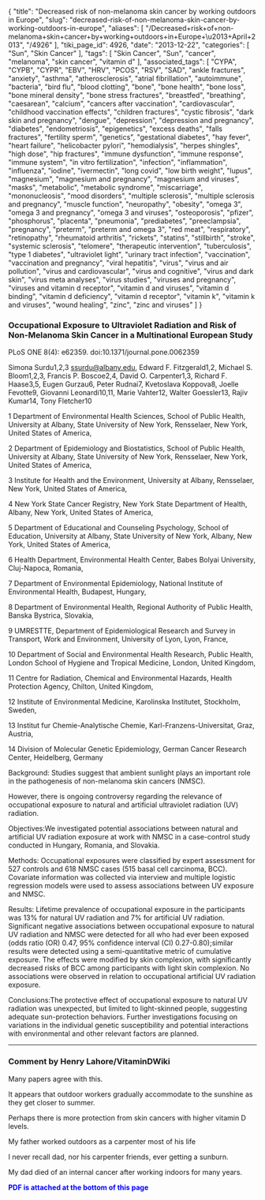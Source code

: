 {
    "title": "Decreased risk of non-melanoma skin cancer by working outdoors in Europe",
    "slug": "decreased-risk-of-non-melanoma-skin-cancer-by-working-outdoors-in-europe",
    "aliases": [
        "/Decreased+risk+of+non-melanoma+skin+cancer+by+working+outdoors+in+Europe+\u2013+April+2013",
        "/4926"
    ],
    "tiki_page_id": 4926,
    "date": "2013-12-22",
    "categories": [
        "Sun",
        "Skin Cancer"
    ],
    "tags": [
        "Skin Cancer",
        "Sun",
        "cancer",
        "melanoma",
        "skin cancer",
        "vitamin d"
    ],
    "associated_tags": [
        "CYPA",
        "CYPB",
        "CYPR",
        "EBV",
        "HRV",
        "PCOS",
        "RSV",
        "SAD",
        "ankle fractures",
        "anxiety",
        "asthma",
        "atherosclerosis",
        "atrial fibrillation",
        "autoimmune",
        "bacteria",
        "bird flu",
        "blood clotting",
        "bone",
        "bone health",
        "bone loss",
        "bone mineral density",
        "bone stress fractures",
        "breastfed",
        "breathing",
        "caesarean",
        "calcium",
        "cancers after vaccination",
        "cardiovascular",
        "childhood vaccination effects",
        "children fractures",
        "cystic fibrosis",
        "dark skin and pregnancy",
        "dengue",
        "depression",
        "depression and pregnancy",
        "diabetes",
        "endometriosis",
        "epigenetics",
        "excess deaths",
        "falls fractures",
        "fertility sperm",
        "genetics",
        "gestational diabetes",
        "hay fever",
        "heart failure",
        "helicobacter pylori",
        "hemodialysis",
        "herpes shingles",
        "high dose",
        "hip fractures",
        "immune dysfunction",
        "immune response",
        "immune system",
        "in vitro fertilization",
        "infection",
        "inflammation",
        "influenza",
        "iodine",
        "ivermectin",
        "long covid",
        "low birth weight",
        "lupus",
        "magnesium",
        "magnesium and pregnancy",
        "magnesium and viruses",
        "masks",
        "metabolic",
        "metabolic syndrome",
        "miscarriage",
        "mononucleosis",
        "mood disorders",
        "multiple sclerosis",
        "multiple sclerosis and pregnancy",
        "muscle function",
        "neuropathy",
        "obesity",
        "omega 3",
        "omega 3 and pregnancy",
        "omega 3 and viruses",
        "osteoporosis",
        "pfizer",
        "phosphorus",
        "placenta",
        "pneumonia",
        "prediabetes",
        "preeclampsia",
        "pregnancy",
        "preterm",
        "preterm and omega 3",
        "red meat",
        "respiratory",
        "retinopathy",
        "rheumatoid arthritis",
        "rickets",
        "statins",
        "stillbirth",
        "stroke",
        "systemic sclerosis",
        "telomere",
        "therapeutic intervention",
        "tuberculosis",
        "type 1 diabetes",
        "ultraviolet light",
        "urinary tract infection",
        "vaccination",
        "vaccination and pregnancy",
        "viral hepatitis",
        "virus",
        "virus and air pollution",
        "virus and cardiovascular",
        "virus and cognitive",
        "virus and dark skin",
        "virus meta analyses",
        "virus studies",
        "viruses and pregnancy",
        "viruses and vitamin d receptor",
        "vitamin d and viruses",
        "vitamin d binding",
        "vitamin d deficiency",
        "vitamin d receptor",
        "vitamin k",
        "vitamin k and viruses",
        "wound healing",
        "zinc",
        "zinc and viruses"
    ]
}


### Occupational Exposure to Ultraviolet Radiation and Risk of Non-Melanoma Skin Cancer in a Multinational European Study

PLoS ONE 8(4): e62359. doi:10.1371/journal.pone.0062359

Simona Surdu1,2,3 ssurdu@albany.edu, Edward F. Fitzgerald1,2, Michael S. Bloom1,2,3, Francis P. Boscoe2,4, David O. Carpenter1,3, Richard F. Haase3,5, Eugen Gurzau6, Peter Rudnai7, Kvetoslava Koppova8, Joelle Fevotte9, Giovanni Leonardi10,11, Marie Vahter12, Walter Goessler13, Rajiv Kumar14, Tony Fletcher10

1 Department of Environmental Health Sciences, School of Public Health, University at Albany, State University of New York, Rensselaer, New York, United States of America, 

2 Department of Epidemiology and Biostatistics, School of Public Health, University at Albany, State University of New York, Rensselaer, New York, United States of America, 

3 Institute for Health and the Environment, University at Albany, Rensselaer, New York, United States of America, 

4 New York State Cancer Registry, New York State Department of Health, Albany, New York, United States of America, 

5 Department of Educational and Counseling Psychology, School of Education, University at Albany, State University of New York, Albany, New York, United States of America, 

6 Health Department, Environmental Health Center, Babes Bolyai University, Cluj-Napoca, Romania, 

7 Department of Environmental Epidemiology, National Institute of Environmental Health, Budapest, Hungary, 

8 Department of Environmental Health, Regional Authority of Public Health, Banska Bystrica, Slovakia, 

9 UMRESTTE, Department of Epidemiological Research and Survey in Transport, Work and Environment, University of Lyon, Lyon, France, 

10 Department of Social and Environmental Health Research, Public Health, London School of Hygiene and Tropical Medicine, London, United Kingdom, 

11 Centre for Radiation, Chemical and Environmental Hazards, Health Protection Agency, Chilton, United Kingdom, 

12 Institute of Environmental Medicine, Karolinska Institutet, Stockholm, Sweden, 

13 Institut fur Chemie-Analytische Chemie, Karl-Franzens-Universitat, Graz, Austria, 

14 Division of Molecular Genetic Epidemiology, German Cancer Research Center, Heidelberg, Germany

Background: Studies suggest that ambient sunlight plays an important role in the pathogenesis of non-melanoma skin cancers (NMSC). 

However, there is ongoing controversy regarding the relevance of occupational exposure to natural and artificial ultraviolet radiation (UV) radiation.

Objectives:We investigated potential associations between natural and artificial UV radiation exposure at work with NMSC in a case-control study conducted in Hungary, Romania, and Slovakia.

Methods: Occupational exposures were classified by expert assessment for 527 controls and 618 NMSC cases (515 basal cell carcinoma, BCC). Covariate information was collected via interview and multiple logistic regression models were used to assess associations between UV exposure and NMSC.

Results: Lifetime prevalence of occupational exposure in the participants was 13% for natural UV radiation and 7% for artificial UV radiation. Significant negative associations between occupational exposure to natural UV radiation and NMSC were detected for all who had ever been exposed (odds ratio (OR) 0.47, 95% confidence interval (CI) 0.27-0.80);similar results were detected using a semi-quantitative metric of cumulative exposure. The effects were modified by skin complexion, with significantly decreased risks of BCC among participants with light skin complexion. No associations were observed in relation to occupational artificial UV radiation exposure.

Conclusions:The protective effect of occupational exposure to natural UV radiation was unexpected, but limited to light-skinned people, suggesting adequate sun-protection behaviors. Further investigations focusing on variations in the individual genetic susceptibility and potential interactions with environmental and other relevant factors are planned.

---

### Comment by Henry Lahore/VitaminDWiki

Many papers agree with this.

It appears that outdoor workers gradually accommodate to the sunshine as they get closer to summer.

Perhaps there is more protection from skin cancers with higher  vitamin D levels.

My father worked outdoors as a carpenter most of his life

I never recall dad, nor his carpenter friends, ever getting a sunburn.

My dad died of an internal cancer after working indoors for many years.

 **<span style="color:#00F;">PDF is attached at the bottom of this page</span>**